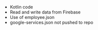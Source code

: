 * Kotlin code
* Read and write data from Firebase
* Use of employee.json
* google-services.json not pushed to repo
